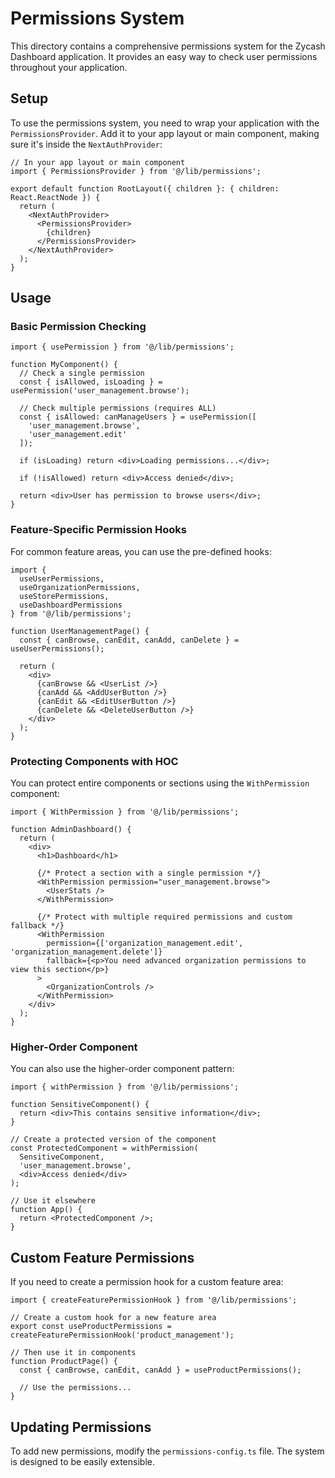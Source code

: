 # Permissions System

This directory contains a comprehensive permissions system for the Zycash Dashboard application. It provides an easy way to check user permissions throughout your application.

## Setup

To use the permissions system, you need to wrap your application with the `PermissionsProvider`. Add it to your app layout or main component, making sure it's inside the `NextAuthProvider`:

```tsx
// In your app layout or main component
import { PermissionsProvider } from '@/lib/permissions';

export default function RootLayout({ children }: { children: React.ReactNode }) {
  return (
    <NextAuthProvider>
      <PermissionsProvider>
        {children}
      </PermissionsProvider>
    </NextAuthProvider>
  );
}
```

## Usage

### Basic Permission Checking

```tsx
import { usePermission } from '@/lib/permissions';

function MyComponent() {
  // Check a single permission
  const { isAllowed, isLoading } = usePermission('user_management.browse');
  
  // Check multiple permissions (requires ALL)
  const { isAllowed: canManageUsers } = usePermission([
    'user_management.browse',
    'user_management.edit'
  ]);
  
  if (isLoading) return <div>Loading permissions...</div>;
  
  if (!isAllowed) return <div>Access denied</div>;
  
  return <div>User has permission to browse users</div>;
}
```

### Feature-Specific Permission Hooks

For common feature areas, you can use the pre-defined hooks:

```tsx
import { 
  useUserPermissions,
  useOrganizationPermissions,
  useStorePermissions,
  useDashboardPermissions
} from '@/lib/permissions';

function UserManagementPage() {
  const { canBrowse, canEdit, canAdd, canDelete } = useUserPermissions();
  
  return (
    <div>
      {canBrowse && <UserList />}
      {canAdd && <AddUserButton />}
      {canEdit && <EditUserButton />}
      {canDelete && <DeleteUserButton />}
    </div>
  );
}
```

### Protecting Components with HOC

You can protect entire components or sections using the `WithPermission` component:

```tsx
import { WithPermission } from '@/lib/permissions';

function AdminDashboard() {
  return (
    <div>
      <h1>Dashboard</h1>
      
      {/* Protect a section with a single permission */}
      <WithPermission permission="user_management.browse">
        <UserStats />
      </WithPermission>
      
      {/* Protect with multiple required permissions and custom fallback */}
      <WithPermission 
        permission={['organization_management.edit', 'organization_management.delete']}
        fallback={<p>You need advanced organization permissions to view this section</p>}
      >
        <OrganizationControls />
      </WithPermission>
    </div>
  );
}
```

### Higher-Order Component

You can also use the higher-order component pattern:

```tsx
import { withPermission } from '@/lib/permissions';

function SensitiveComponent() {
  return <div>This contains sensitive information</div>;
}

// Create a protected version of the component
const ProtectedComponent = withPermission(
  SensitiveComponent, 
  'user_management.browse',
  <div>Access denied</div>
);

// Use it elsewhere
function App() {
  return <ProtectedComponent />;
}
```

## Custom Feature Permissions

If you need to create a permission hook for a custom feature area:

```tsx
import { createFeaturePermissionHook } from '@/lib/permissions';

// Create a custom hook for a new feature area
export const useProductPermissions = createFeaturePermissionHook('product_management');

// Then use it in components
function ProductPage() {
  const { canBrowse, canEdit, canAdd } = useProductPermissions();
  
  // Use the permissions...
}
```

## Updating Permissions

To add new permissions, modify the `permissions-config.ts` file. The system is designed to be easily extensible.
